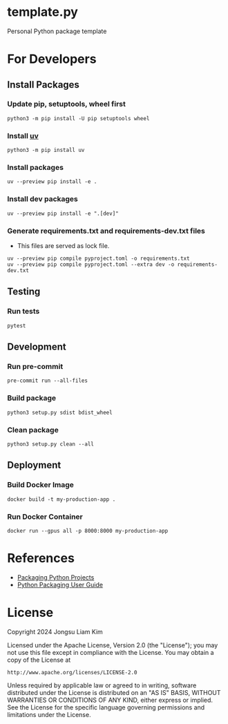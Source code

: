 # template.py
Personal Python package template

# For Developers

## Install Packages
### Update pip, setuptools, wheel first
```
python3 -m pip install -U pip setuptools wheel
```

### Install [uv](https://github.com/astral-sh/uv)
```
python3 -m pip install uv
```

### Install packages
```
uv --preview pip install -e .
```

### Install dev packages
```
uv --preview pip install -e ".[dev]"
```

### Generate requirements.txt and requirements-dev.txt files
* This files are served as lock file.

```
uv --preview pip compile pyproject.toml -o requirements.txt
uv --preview pip compile pyproject.toml --extra dev -o requirements-dev.txt
```

## Testing
### Run tests
```
pytest
```
## Development
### Run pre-commit
```
pre-commit run --all-files
```

### Build package
```
python3 setup.py sdist bdist_wheel
```

### Clean package
```
python3 setup.py clean --all
```

## Deployment
### Build Docker Image
```
docker build -t my-production-app .
```

### Run Docker Container
```
docker run --gpus all -p 8000:8000 my-production-app
```

# References
* [Packaging Python Projects](https://packaging.python.org/tutorials/packaging-projects/)
* [Python Packaging User Guide](https://packaging.python.org/)


# License

Copyright 2024 Jongsu Liam Kim

Licensed under the Apache License, Version 2.0 (the "License");
you may not use this file except in compliance with the License.
You may obtain a copy of the License at

    http://www.apache.org/licenses/LICENSE-2.0

Unless required by applicable law or agreed to in writing, software
distributed under the License is distributed on an "AS IS" BASIS,
WITHOUT WARRANTIES OR CONDITIONS OF ANY KIND, either express or implied.
See the License for the specific language governing permissions and
limitations under the License.

